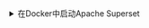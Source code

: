 <details>
    <summary>在Docker中启动Apache Superset</summary>

Superset 提供了 [使用Docker Compose本地安装Superset](https://superset.apache.org/docs/installation/installing-superset-using-docker-compose/) 的说明。在从GitHub检出Apache Superset仓库后，您可以运行最新的开发代码或特定的标签。我们建议使用版本2.0.0，因为这是最新的未标记为 `pre-release` 的版本。

在运行 `docker compose` 之前需要完成一些任务：

1. 添加官方的 ClickHouse Connect 驱动程序
2. 获取Mapbox API密钥并将其添加为环境变量（可选）
3. 指定要运行的Superset版本

:::tip
下面的命令需要在GitHub仓库的顶层 `superset` 中运行。
:::

## 官方 ClickHouse Connect 驱动程序 {#official-clickhouse-connect-driver}

要在Superset部署中使用ClickHouse Connect驱动程序，请将其添加到本地需求文件中：

```bash
echo "clickhouse-connect" >> ./docker/requirements-local.txt
```

## Mapbox {#mapbox}

这是可选的，您可以在Superset中绘制位置数据而不需要Mapbox API密钥，但您会看到一条消息提示您应添加密钥，并且地图的背景图像将缺失（您只会看到数据点，而不是地图背景）。如果您想使用它，Mapbox提供了一个免费套餐。

一些示例可视化图表使用了位置数据，例如经度和纬度。Superset 支持 Mapbox 地图。要使用 Mapbox 可视化，您需要一个 Mapbox API 密钥。请注册 [Mapbox 免费套餐](https://account.mapbox.com/auth/signup/)，并生成 API 密钥。

使 API 密钥对 Superset 可用：

```bash
echo "MAPBOX_API_KEY=pk.SAMPLE-Use-your-key-instead" >> docker/.env-non-dev
```

## 部署 Superset 版本 2.0.0 {#deploy-superset-version-200}

要部署版本2.0.0，请运行：

```bash
git checkout 2.0.0
TAG=2.0.0 docker-compose -f docker-compose-non-dev.yml pull
TAG=2.0.0 docker-compose -f docker-compose-non-dev.yml up
```

</details>
